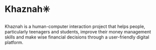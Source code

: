 # Khaznah✳️

Khaznah is a human-computer interaction project that helps people, particularly teenagers and students, improve their money management skills and make wise financial decisions through a user-friendly digital platform.
